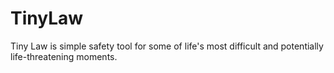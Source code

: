 # TinyLaw

Tiny Law is simple safety tool for some of life's most difficult and potentially life-threatening moments. 
